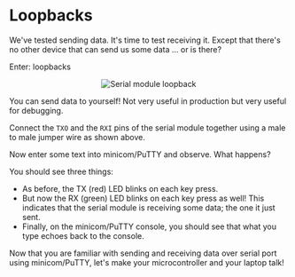 # Loopbacks

We've tested sending data. It's time to test receiving it. Except that there's no other device that
can send us some data ... or is there?

Enter: loopbacks

<p align="center">
<img title="Serial module loopback" src="/assets/serial-loopback.png">
</p>

You can send data to yourself! Not very useful in production but very useful for debugging.

Connect the `TXO` and the `RXI` pins of the serial module together using a male to male jumper wire
as shown above.

Now enter some text into minicom/PuTTY and observe. What happens?

You should see three things:

- As before, the TX (red) LED blinks on each key press.
- But now the RX (green) LED blinks on each key press as well! This indicates that the serial module
  is receiving some data; the one it just sent.
- Finally, on the minicom/PuTTY console, you should see that what you type echoes back to the
  console.

Now that you are familiar with sending and receiving data over serial port using minicom/PuTTY,
let's make your microcontroller and your laptop talk!
